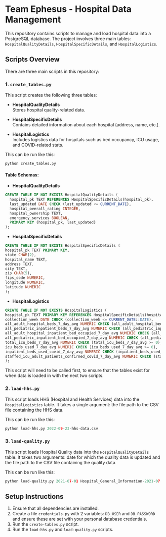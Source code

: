 # Team Ephesus - Hospital Data Management

This repository contains scripts to manage and load hospital data into a PostgreSQL database. The project involves three main tables: `HospitalQualityDetails`, `HospitalSpecificDetails`, and `HospitalLogistics`. 

## Scripts Overview

There are three main scripts in this repository:

### 1. `create_tables.py`
This script creates the following three tables:

- **HospitalQualityDetails**  
  Stores hospital quality-related data.
  
- **HospitalSpecificDetails**  
  Contains detailed information about each hospital (address, name, etc.).
  
- **HospitalLogistics**  
  Includes logistics data for hospitals such as bed occupancy, ICU usage, and COVID-related stats.

This can be run like this:
```python
python create_tables.py
```

#### Table Schemas:

  - **HospitalQualityDetails**
  ```sql
  CREATE TABLE IF NOT EXISTS HospitalQualityDetails (
    hospital_pk TEXT REFERENCES HospitalSpecificDetails(hospital_pk),
    last_updated DATE CHECK (last_updated <= CURRENT_DATE),
    hospital_overall_rating INTEGER,
    hospital_ownership TEXT,
    emergency_services BOOLEAN,
    PRIMARY KEY (hospital_pk, last_updated)
  );
```
  - **HospitalSpecificDetails**
  ```sql
  CREATE TABLE IF NOT EXISTS HospitalSpecificDetails (
  hospital_pk TEXT PRIMARY KEY,
  state CHAR(2),
  hospital_name TEXT,
  address TEXT,
  city TEXT,
  zip CHAR(5),
  fips_code NUMERIC,
  longitude NUMERIC,
  latitude NUMERIC
);
```
  - **HospitalLogistics**
  ```sql
  CREATE TABLE IF NOT EXISTS HospitalLogistics (
  hospital_pk TEXT PRIMARY KEY REFERENCES HospitalSpecificDetails(hospital_pk),
  collection_week DATE CHECK (collection_week <= CURRENT_DATE::DATE),
  all_adult_hospital_beds_7_day_avg NUMERIC CHECK (all_adult_hospital_beds_7_day_avg >= 0),
  all_pediatric_inpatient_beds_7_day_avg NUMERIC CHECK (all_pediatric_inpatient_beds_7_day_avg >= 0),
  all_adult_hospital_inpatient_bed_occupied_7_day_avg NUMERIC CHECK (all_adult_hospital_inpatient_bed_occupied_7_day_avg >= 0),
  all_pediatric_inpatient_bed_occupied_7_day_avg NUMERIC CHECK (all_pediatric_inpatient_bed_occupied_7_day_avg >= 0),
  total_icu_beds_7_day_avg NUMERIC CHECK (total_icu_beds_7_day_avg >= 0),
  icu_beds_used_7_day_avg NUMERIC CHECK (icu_beds_used_7_day_avg >= 0),
  inpatient_beds_used_covid_7_day_avg NUMERIC CHECK (inpatient_beds_used_covid_7_day_avg >= 0),
  staffed_icu_adult_patients_confirmed_covid_7_day_avg NUMERIC CHECK (staffed_icu_adult_patients_confirmed_covid_7_day_avg >= 0)
  );
```
This script will need to be called first, to ensure that the tables exist for when data is loaded in with the next two scripts.

### 2. `load-hhs.py`
This script loads HHS (Hospital and Health Services) data into the `HospitalLogistics` table. It takes a single argument: the file path to the CSV file containing the HHS data.

This can be run like this:
  ```python
python load-hhs.py 2022-09-23-hhs-data.csv
```

### 3. `load-quality.py`
This script loads Hospital Quality data into the `HospitalQualityDetails` table. It takes two arguments: date for which the quality data is updated and the file path to the CSV file containing the quality data.


This can be run like this:
  ```python
python load-quality.py 2021-07-01 Hospital_General_Information-2021-07
```

## Setup Instructions
1. Ensure that all dependencies are installed.
2. Create a file `credentials.py` with 2 variables: `DB_USER` and `DB_PASSWORD` and ensure these are set with your personal database credentials.
3. Run the `create-tables.py` script.
4. Run the `load-hhs.py` and `load-quality.py` scripts.
